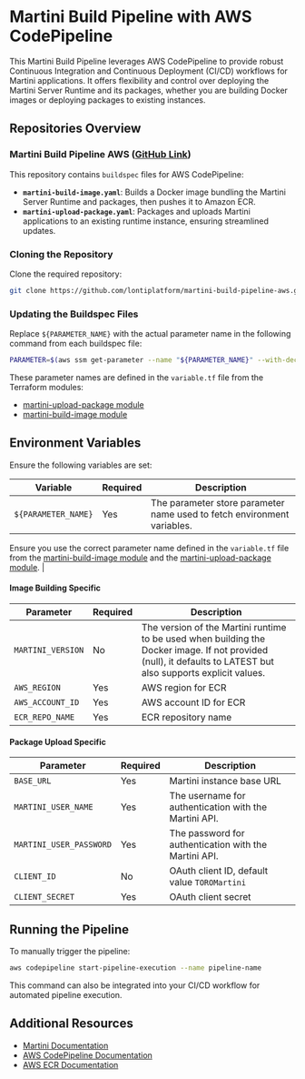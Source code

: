 # Martini Build Pipeline with AWS CodePipeline

This Martini Build Pipeline leverages AWS CodePipeline to provide robust Continuous Integration and Continuous Deployment (CI/CD) workflows for Martini applications. It offers flexibility and control over deploying the Martini Server Runtime and its packages, whether you are building Docker images or deploying packages to existing instances.

## Repositories Overview

### Martini Build Pipeline AWS ([GitHub Link](https://github.com/lontiplatform/martini-build-pipeline-aws))

This repository contains `buildspec` files for AWS CodePipeline:

- **`martini-build-image.yaml`**: Builds a Docker image bundling the Martini Server Runtime and packages, then pushes it to Amazon ECR.
- **`martini-upload-package.yaml`**: Packages and uploads Martini applications to an existing runtime instance, ensuring streamlined updates.

### Cloning the Repository

Clone the required repository:

```bash
git clone https://github.com/lontiplatform/martini-build-pipeline-aws.git
```

### Updating the Buildspec Files

Replace `${PARAMETER_NAME}` with the actual parameter name in the following command from each buildspec file:

```bash
PARAMETER=$(aws ssm get-parameter --name "${PARAMETER_NAME}" --with-decryption --query "Parameter.Value" --output text)
```

These parameter names are defined in the `variable.tf` file from the Terraform modules:  
- [martini-upload-package module](https://github.com/lontiplatform/martini-build-pipeline-aws-terraform/tree/main/martini-upload-package)  
- [martini-build-image module](https://github.com/lontiplatform/martini-build-pipeline-aws-terraform/tree/main/martini-build-image)  

## Environment Variables

Ensure the following variables are set:

| Variable | Required | Description |
|-----------|----------|-------------|                                                                                                                                        
| `${PARAMETER_NAME}`      | Yes          | The parameter store parameter name used to fetch environment variables.

Ensure you use the correct parameter name defined in the `variable.tf` file from the [martini-build-image module](https://github.com/lontiplatform/martini-build-pipeline-aws-terraform/blob/main/martini-build-image) and the [martini-upload-package module](https://github.com/lontiplatform/martini-build-pipeline-aws-terraform/blob/main/martini-upload-package). |

#### Image Building Specific
| Parameter | Required | Description |
|-----------|----------|-------------|
| `MARTINI_VERSION` | No | The version of the Martini runtime to be used when building the Docker image. If not provided (null), it defaults to LATEST but also supports explicit values. |
| `AWS_REGION` | Yes | AWS region for ECR |
| `AWS_ACCOUNT_ID` | Yes | AWS account ID for ECR |
| `ECR_REPO_NAME` | Yes | ECR repository name |

#### Package Upload Specific
| Parameter | Required | Description |
|-----------|----------|-------------|
| `BASE_URL` | Yes | Martini instance base URL |
| `MARTINI_USER_NAME` | Yes | The username for authentication with the Martini API.|
| `MARTINI_USER_PASSWORD` | Yes | The password for authentication with the Martini API. |
| `CLIENT_ID` | No | OAuth client ID, default value `TOROMartini` |
| `CLIENT_SECRET` | Yes | OAuth client secret |

## Running the Pipeline

To manually trigger the pipeline:

```bash
aws codepipeline start-pipeline-execution --name pipeline-name
```

This command can also be integrated into your CI/CD workflow for automated pipeline execution.

## Additional Resources

- [Martini Documentation](https://developer.lonti.com/docs/martini/v1/)
- [AWS CodePipeline Documentation](https://docs.aws.amazon.com/codepipeline/)
- [AWS ECR Documentation](https://docs.aws.amazon.com/ecr/)

